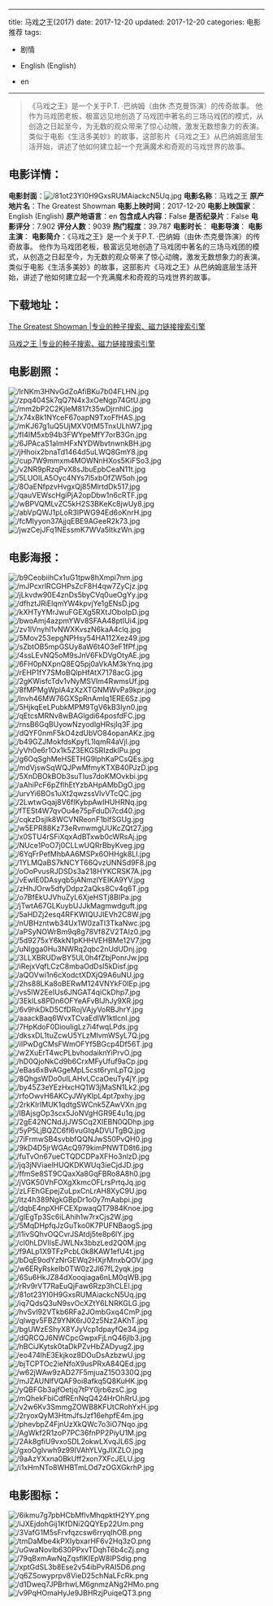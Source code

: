 
---
title: 马戏之王(2017)
date: 2017-12-20
updated: 2017-12-20
categories: 电影推荐
tags:
- 剧情

- English (English)
- en
---


> 《马戏之王》是一个关于P.T. ·巴纳姆（由休·杰克曼饰演）的传奇故事。 他作为马戏团老板，极富远见地创造了马戏团中著名的三场马戏团的模式，从创造之日起至今，为无数的观众带来了惊心动魄，激发无数想象力的表演。类似于电影《生活多美妙》的故事，这部影片《马戏之王》从巴纳姆底层生活开始，讲述了他如何建立起一个充满魔术和奇观的马戏世界的故事。

## **电影详情**：

**电影封面**：<img src="https://image.tmdb.org/t/p/w200/81ot23YI0H9GxsRUMAiackcN5Uq.jpg" alt="/81ot23YI0H9GxsRUMAiackcN5Uq.jpg" title="/81ot23YI0H9GxsRUMAiackcN5Uq.jpg">
**电影名称**：马戏之王
**原产地片名**：The Greatest Showman
**电影上映时间**：2017-12-20
**电影上映国家**：English (English)
**原产地语言**：en
**包含成人内容**：False
**是否纪录片**：False
**电影评分**：7.902
**评分人数**：9039
**热门程度**：39.787
**电影时长**：
**电影导演**：
**电影主演**：
**电影简介**：《马戏之王》是一个关于P.T. ·巴纳姆（由休·杰克曼饰演）的传奇故事。 他作为马戏团老板，极富远见地创造了马戏团中著名的三场马戏团的模式，从创造之日起至今，为无数的观众带来了惊心动魄，激发无数想象力的表演。类似于电影《生活多美妙》的故事，这部影片《马戏之王》从巴纳姆底层生活开始，讲述了他如何建立起一个充满魔术和奇观的马戏世界的故事。

## **下载地址**：
[The Greatest Showman |专业的种子搜索、磁力链接搜索引擎](https://movie.amd794.com:2083/?search=The%20Greatest%20Showman&ordering=&mode=match_phrase&page_size=10&page=1)

[马戏之王 |专业的种子搜索、磁力链接搜索引擎](https://movie.amd794.com:2083/?search=%E9%A9%AC%E6%88%8F%E4%B9%8B%E7%8E%8B&ordering=&mode=match_phrase&page_size=10&page=1)
 

## **电影剧照**：
<img src="https://image.tmdb.org/t/p/original/lrNKm3HNvGdZoAfiBKu7b04FLHN.jpg" alt="/lrNKm3HNvGdZoAfiBKu7b04FLHN.jpg" title="/lrNKm3HNvGdZoAfiBKu7b04FLHN.jpg"><img src="https://image.tmdb.org/t/p/original/zpq404Sk7qQ7N4x3xOeNgp74GtU.jpg" alt="/zpq404Sk7qQ7N4x3xOeNgp74GtU.jpg" title="/zpq404Sk7qQ7N4x3xOeNgp74GtU.jpg"><img src="https://image.tmdb.org/t/p/original/mm2bP2C2KjleM817t35wDjrnhlC.jpg" alt="/mm2bP2C2KjleM817t35wDjrnhlC.jpg" title="/mm2bP2C2KjleM817t35wDjrnhlC.jpg"><img src="https://image.tmdb.org/t/p/original/x74xBk1NYceF67oapN9TxoFfHAS.jpg" alt="/x74xBk1NYceF67oapN9TxoFfHAS.jpg" title="/x74xBk1NYceF67oapN9TxoFfHAS.jpg"><img src="https://image.tmdb.org/t/p/original/mKJ67g1uQ5UjMXV0tM5TnxULhW7.jpg" alt="/mKJ67g1uQ5UjMXV0tM5TnxULhW7.jpg" title="/mKJ67g1uQ5UjMXV0tM5TnxULhW7.jpg"><img src="https://image.tmdb.org/t/p/original/fI4IM5xb94b3FWYpeMfY7orB3Gn.jpg" alt="/fI4IM5xb94b3FWYpeMfY7orB3Gn.jpg" title="/fI4IM5xb94b3FWYpeMfY7orB3Gn.jpg"><img src="https://image.tmdb.org/t/p/original/6JPAcaS1almHFxNYDWbvtnwnkBH.jpg" alt="/6JPAcaS1almHFxNYDWbvtnwnkBH.jpg" title="/6JPAcaS1almHFxNYDWbvtnwnkBH.jpg"><img src="https://image.tmdb.org/t/p/original/jHhoix2bnaTd1464d5uLWQ8GmY8.jpg" alt="/jHhoix2bnaTd1464d5uLWQ8GmY8.jpg" title="/jHhoix2bnaTd1464d5uLWQ8GmY8.jpg"><img src="https://image.tmdb.org/t/p/original/cup7W9mmxm4MOWNnHXos5KiFSo3.jpg" alt="/cup7W9mmxm4MOWNnHXos5KiFSo3.jpg" title="/cup7W9mmxm4MOWNnHXos5KiFSo3.jpg"><img src="https://image.tmdb.org/t/p/original/v2NR9pRzqPvX8sJbuEpbCeaN11t.jpg" alt="/v2NR9pRzqPvX8sJbuEpbCeaN11t.jpg" title="/v2NR9pRzqPvX8sJbuEpbCeaN11t.jpg"><img src="https://image.tmdb.org/t/p/original/5LUOlLA5Oyc4NYs7l5xbOfZW5oh.jpg" alt="/5LUOlLA5Oyc4NYs7l5xbOfZW5oh.jpg" title="/5LUOlLA5Oyc4NYs7l5xbOfZW5oh.jpg"><img src="https://image.tmdb.org/t/p/original/8OaENfpzvHvgxQj85MlrtdDk517.jpg" alt="/8OaENfpzvHvgxQj85MlrtdDk517.jpg" title="/8OaENfpzvHvgxQj85MlrtdDk517.jpg"><img src="https://image.tmdb.org/t/p/original/qauVEWscHgiPjA2opDbw1n6cRTF.jpg" alt="/qauVEWscHgiPjA2opDbw1n6cRTF.jpg" title="/qauVEWscHgiPjA2opDbw1n6cRTF.jpg"><img src="https://image.tmdb.org/t/p/original/wBPVQMLvZC5kH2S3BKeKc8jwUy8.jpg" alt="/wBPVQMLvZC5kH2S3BKeKc8jwUy8.jpg" title="/wBPVQMLvZC5kH2S3BKeKc8jwUy8.jpg"><img src="https://image.tmdb.org/t/p/original/abVpQWJ1pLoR3IPWG94Ed6oKnrH.jpg" alt="/abVpQWJ1pLoR3IPWG94Ed6oKnrH.jpg" title="/abVpQWJ1pLoR3IPWG94Ed6oKnrH.jpg"><img src="https://image.tmdb.org/t/p/original/fcMIyyon37AjjqEBE9AGeeR2k73.jpg" alt="/fcMIyyon37AjjqEBE9AGeeR2k73.jpg" title="/fcMIyyon37AjjqEBE9AGeeR2k73.jpg"><img src="https://image.tmdb.org/t/p/original/jwzCejJFq1NEssmK7WVa5ItkzWn.jpg" alt="/jwzCejJFq1NEssmK7WVa5ItkzWn.jpg" title="/jwzCejJFq1NEssmK7WVa5ItkzWn.jpg">

## **电影海报**：
<img src="https://image.tmdb.org/t/p/original/b9CeobiihCx1uG1tpw8hXmpi7nm.jpg" alt="/b9CeobiihCx1uG1tpw8hXmpi7nm.jpg" title="/b9CeobiihCx1uG1tpw8hXmpi7nm.jpg"><img src="https://image.tmdb.org/t/p/original/mJPcxrlRCGHPsZcF8H4qw7ZyCjz.jpg" alt="/mJPcxrlRCGHPsZcF8H4qw7ZyCjz.jpg" title="/mJPcxrlRCGHPsZcF8H4qw7ZyCjz.jpg"><img src="https://image.tmdb.org/t/p/original/jLkvdw90E4znDs5byCVq0ueOgYy.jpg" alt="/jLkvdw90E4znDs5byCVq0ueOgYy.jpg" title="/jLkvdw90E4znDs5byCVq0ueOgYy.jpg"><img src="https://image.tmdb.org/t/p/original/dfhztJRiElqmYW4kpvjYe1gENsD.jpg" alt="/dfhztJRiElqmYW4kpvjYe1gENsD.jpg" title="/dfhztJRiElqmYW4kpvjYe1gENsD.jpg"><img src="https://image.tmdb.org/t/p/original/kXHTyYMrJwuFGEXg5RXtJOboIpD.jpg" alt="/kXHTyYMrJwuFGEXg5RXtJOboIpD.jpg" title="/kXHTyYMrJwuFGEXg5RXtJOboIpD.jpg"><img src="https://image.tmdb.org/t/p/original/bwoAmj4azpmYWv8SFAA48ptIUi4.jpg" alt="/bwoAmj4azpmYWv8SFAA48ptIUi4.jpg" title="/bwoAmj4azpmYWv8SFAA48ptIUi4.jpg"><img src="https://image.tmdb.org/t/p/original/zv1lVnyhl1vNWXKvszN6kaA4clq.jpg" alt="/zv1lVnyhl1vNWXKvszN6kaA4clq.jpg" title="/zv1lVnyhl1vNWXKvszN6kaA4clq.jpg"><img src="https://image.tmdb.org/t/p/original/5Mov253epgNPHsy54HA112Xez49.jpg" alt="/5Mov253epgNPHsy54HA112Xez49.jpg" title="/5Mov253epgNPHsy54HA112Xez49.jpg"><img src="https://image.tmdb.org/t/p/original/sZbtOB5mpGSUy8aW6t4O3eF1fPf.jpg" alt="/sZbtOB5mpGSUy8aW6t4O3eF1fPf.jpg" title="/sZbtOB5mpGSUy8aW6t4O3eF1fPf.jpg"><img src="https://image.tmdb.org/t/p/original/4ssLEvNQ5oM9sJnV6FkDVgOtyAE.jpg" alt="/4ssLEvNQ5oM9sJnV6FkDVgOtyAE.jpg" title="/4ssLEvNQ5oM9sJnV6FkDVgOtyAE.jpg"><img src="https://image.tmdb.org/t/p/original/6FH0pNXpnQ8EQ5pj0aVkAM3kYnq.jpg" alt="/6FH0pNXpnQ8EQ5pj0aVkAM3kYnq.jpg" title="/6FH0pNXpnQ8EQ5pj0aVkAM3kYnq.jpg"><img src="https://image.tmdb.org/t/p/original/rEHP1fY7SMoBQlpHfAtX7178acG.jpg" alt="/rEHP1fY7SMoBQlpHfAtX7178acG.jpg" title="/rEHP1fY7SMoBQlpHfAtX7178acG.jpg"><img src="https://image.tmdb.org/t/p/original/2gKWisfcTdv1vNyMSVIm4RwmsUf.jpg" alt="/2gKWisfcTdv1vNyMSVIm4RwmsUf.jpg" title="/2gKWisfcTdv1vNyMSVIm4RwmsUf.jpg"><img src="https://image.tmdb.org/t/p/original/8fMPMgWplA4zXzXTGNMWvPa9kpr.jpg" alt="/8fMPMgWplA4zXzXTGNMWvPa9kpr.jpg" title="/8fMPMgWplA4zXzXTGNMWvPa9kpr.jpg"><img src="https://image.tmdb.org/t/p/original/lnvh46MW76GXSpRnAmIq1ERE6Sz.jpg" alt="/lnvh46MW76GXSpRnAmIq1ERE6Sz.jpg" title="/lnvh46MW76GXSpRnAmIq1ERE6Sz.jpg"><img src="https://image.tmdb.org/t/p/original/5HjkqEeLPubkMPM9TgV6kB3Iyn0.jpg" alt="/5HjkqEeLPubkMPM9TgV6kB3Iyn0.jpg" title="/5HjkqEeLPubkMPM9TgV6kB3Iyn0.jpg"><img src="https://image.tmdb.org/t/p/original/qEtcsMRNv8wBAGlgdi64posfdFC.jpg" alt="/qEtcsMRNv8wBAGlgdi64posfdFC.jpg" title="/qEtcsMRNv8wBAGlgdi64posfdFC.jpg"><img src="https://image.tmdb.org/t/p/original/rnsB6GqBUyowNzyodlgHRsjIq3F.jpg" alt="/rnsB6GqBUyowNzyodlgHRsjIq3F.jpg" title="/rnsB6GqBUyowNzyodlgHRsjIq3F.jpg"><img src="https://image.tmdb.org/t/p/original/dQYF0nmF5kO4zdUbVO84opanAKz.jpg" alt="/dQYF0nmF5kO4zdUbVO84opanAKz.jpg" title="/dQYF0nmF5kO4zdUbVO84opanAKz.jpg"><img src="https://image.tmdb.org/t/p/original/b49GZJMokfdsKpyfL1lqmR4aVjl.jpg" alt="/b49GZJMokfdsKpyfL1lqmR4aVjl.jpg" title="/b49GZJMokfdsKpyfL1lqmR4aVjl.jpg"><img src="https://image.tmdb.org/t/p/original/yVh0e6r1Ox1k5Z3EKGSRIzdklPu.jpg" alt="/yVh0e6r1Ox1k5Z3EKGSRIzdklPu.jpg" title="/yVh0e6r1Ox1k5Z3EKGSRIzdklPu.jpg"><img src="https://image.tmdb.org/t/p/original/g6OqSghMeHSETHG9lphKaPCsQEs.jpg" alt="/g6OqSghMeHSETHG9lphKaPCsQEs.jpg" title="/g6OqSghMeHSETHG9lphKaPCsQEs.jpg"><img src="https://image.tmdb.org/t/p/original/mdVjswSqWQJPwMfmyKTXB40PJzD.jpg" alt="/mdVjswSqWQJPwMfmyKTXB40PJzD.jpg" title="/mdVjswSqWQJPwMfmyKTXB40PJzD.jpg"><img src="https://image.tmdb.org/t/p/original/5XnDBOkBOb3suTIus7doKMOvkbi.jpg" alt="/5XnDBOkBOb3suTIus7doKMOvkbi.jpg" title="/5XnDBOkBOb3suTIus7doKMOvkbi.jpg"><img src="https://image.tmdb.org/t/p/original/aAhiPcF6pZflhEtYzbAHpAMbDgO.jpg" alt="/aAhiPcF6pZflhEtYzbAHpAMbDgO.jpg" title="/aAhiPcF6pZflhEtYzbAHpAMbDgO.jpg"><img src="https://image.tmdb.org/t/p/original/urvYi6BOs1uXt2qwzssVlvVTcQC.jpg" alt="/urvYi6BOs1uXt2qwzssVlvVTcQC.jpg" title="/urvYi6BOs1uXt2qwzssVlvVTcQC.jpg"><img src="https://image.tmdb.org/t/p/original/2LwtwGqaj8V6fIKybpAwIHUHRNq.jpg" alt="/2LwtwGqaj8V6fIKybpAwIHUHRNq.jpg" title="/2LwtwGqaj8V6fIKybpAwIHUHRNq.jpg"><img src="https://image.tmdb.org/t/p/original/fTESt4W7qvOu4e75pFduDi7cd40.jpg" alt="/fTESt4W7qvOu4e75pFduDi7cd40.jpg" title="/fTESt4W7qvOu4e75pFduDi7cd40.jpg"><img src="https://image.tmdb.org/t/p/original/cqkzDsjIk8WCVNReonF1blfSGUg.jpg" alt="/cqkzDsjIk8WCVNReonF1blfSGUg.jpg" title="/cqkzDsjIk8WCVNReonF1blfSGUg.jpg"><img src="https://image.tmdb.org/t/p/original/w5EPR88Kz73eRvnwmgUUKcZQt27.jpg" alt="/w5EPR88Kz73eRvnwmgUUKcZQt27.jpg" title="/w5EPR88Kz73eRvnwmgUUKcZQt27.jpg"><img src="https://image.tmdb.org/t/p/original/x0STU4rSFiXqxAdBTxwb0cWRsAj.jpg" alt="/x0STU4rSFiXqxAdBTxwb0cWRsAj.jpg" title="/x0STU4rSFiXqxAdBTxwb0cWRsAj.jpg"><img src="https://image.tmdb.org/t/p/original/NUce1PoO7j0CLLwUQRrBbyKveg.jpg" alt="/NUce1PoO7j0CLLwUQRrBbyKveg.jpg" title="/NUce1PoO7j0CLLwUQRrBbyKveg.jpg"><img src="https://image.tmdb.org/t/p/original/6YqFrPefMhbAA6MSPx6OHHgk8LI.jpg" alt="/6YqFrPefMhbAA6MSPx6OHHgk8LI.jpg" title="/6YqFrPefMhbAA6MSPx6OHHgk8LI.jpg"><img src="https://image.tmdb.org/t/p/original/1YLMQaBS7kNCYT66QvzUNNSd9F8.jpg" alt="/1YLMQaBS7kNCYT66QvzUNNSd9F8.jpg" title="/1YLMQaBS7kNCYT66QvzUNNSd9F8.jpg"><img src="https://image.tmdb.org/t/p/original/oOoPvusRJDSDs3a218HYKCRSK7A.jpg" alt="/oOoPvusRJDSDs3a218HYKCRSK7A.jpg" title="/oOoPvusRJDSDs3a218HYKCRSK7A.jpg"><img src="https://image.tmdb.org/t/p/original/vEwIE0DAsyqb5jANmzlYEIKA9YV.jpg" alt="/vEwIE0DAsyqb5jANmzlYEIKA9YV.jpg" title="/vEwIE0DAsyqb5jANmzlYEIKA9YV.jpg"><img src="https://image.tmdb.org/t/p/original/zHhJOrw5dfyDdpz2aQks8Cv4q6T.jpg" alt="/zHhJOrw5dfyDdpz2aQks8Cv4q6T.jpg" title="/zHhJOrw5dfyDdpz2aQks8Cv4q6T.jpg"><img src="https://image.tmdb.org/t/p/original/o7BfEkUJVhuZyL6XjeHSTj8BIPa.jpg" alt="/o7BfEkUJVhuZyL6XjeHSTj8BIPa.jpg" title="/o7BfEkUJVhuZyL6XjeHSTj8BIPa.jpg"><img src="https://image.tmdb.org/t/p/original/jTwtA67GLKuybUJJkMagmwdguft.jpg" alt="/jTwtA67GLKuybUJJkMagmwdguft.jpg" title="/jTwtA67GLKuybUJJkMagmwdguft.jpg"><img src="https://image.tmdb.org/t/p/original/5aHDZj2esq4RFKWIQUJIEVh2C8W.jpg" alt="/5aHDZj2esq4RFKWIQUJIEVh2C8W.jpg" title="/5aHDZj2esq4RFKWIQUJIEVh2C8W.jpg"><img src="https://image.tmdb.org/t/p/original/nUBHzntwb34Ux1W0zaTl3TkaNwc.jpg" alt="/nUBHzntwb34Ux1W0zaTl3TkaNwc.jpg" title="/nUBHzntwb34Ux1W0zaTl3TkaNwc.jpg"><img src="https://image.tmdb.org/t/p/original/aPSyNOWrBm9q8g78Vf8ZV2TAIz0.jpg" alt="/aPSyNOWrBm9q8g78Vf8ZV2TAIz0.jpg" title="/aPSyNOWrBm9q8g78Vf8ZV2TAIz0.jpg"><img src="https://image.tmdb.org/t/p/original/5d9275xY6kkN1pKHHVEHBMe12V7.jpg" alt="/5d9275xY6kkN1pKHHVEHBMe12V7.jpg" title="/5d9275xY6kkN1pKHHVEHBMe12V7.jpg"><img src="https://image.tmdb.org/t/p/original/uNlgga0Hu3NWRq2qbc2nUdUDnj.jpg" alt="/uNlgga0Hu3NWRq2qbc2nUdUDnj.jpg" title="/uNlgga0Hu3NWRq2qbc2nUdUDnj.jpg"><img src="https://image.tmdb.org/t/p/original/3LLXBRUDwBY5UL0h4fZbjPonrJw.jpg" alt="/3LLXBRUDwBY5UL0h4fZbjPonrJw.jpg" title="/3LLXBRUDwBY5UL0h4fZbjPonrJw.jpg"><img src="https://image.tmdb.org/t/p/original/iRejxVqfLCzC8mbaOdDsI5kDisf.jpg" alt="/iRejxVqfLCzC8mbaOdDsI5kDisf.jpg" title="/iRejxVqfLCzC8mbaOdDsI5kDisf.jpg"><img src="https://image.tmdb.org/t/p/original/aQOVwi1n6cXodctXDXjQ9A6uNU.jpg" alt="/aQOVwi1n6cXodctXDXjQ9A6uNU.jpg" title="/aQOVwi1n6cXodctXDXjQ9A6uNU.jpg"><img src="https://image.tmdb.org/t/p/original/2hs88LKa8oBERwM124VNYkF0IEp.jpg" alt="/2hs88LKa8oBERwM124VNYkF0IEp.jpg" title="/2hs88LKa8oBERwM124VNYkF0IEp.jpg"><img src="https://image.tmdb.org/t/p/original/vs5lW2EeIUs6JNGAT4qiCkDhp7.jpg" alt="/vs5lW2EeIUs6JNGAT4qiCkDhp7.jpg" title="/vs5lW2EeIUs6JNGAT4qiCkDhp7.jpg"><img src="https://image.tmdb.org/t/p/original/3EklLs8PDn6OFYeAFvBlJhJy9XR.jpg" alt="/3EklLs8PDn6OFYeAFvBlJhJy9XR.jpg" title="/3EklLs8PDn6OFYeAFvBlJhJy9XR.jpg"><img src="https://image.tmdb.org/t/p/original/6v9hkDkD5CfDRojVAjyVoRBJhrY.jpg" alt="/6v9hkDkD5CfDRojVAjyVoRBJhrY.jpg" title="/6v9hkDkD5CfDRojVAjyVoRBJhrY.jpg"><img src="https://image.tmdb.org/t/p/original/aaackBaq6WvxTCvaEdIW1ktIcnI.jpg" alt="/aaackBaq6WvxTCvaEdIW1ktIcnI.jpg" title="/aaackBaq6WvxTCvaEdIW1ktIcnI.jpg"><img src="https://image.tmdb.org/t/p/original/7HpKdoF0DiouIigLz7i4fwqLPds.jpg" alt="/7HpKdoF0DiouIigLz7i4fwqLPds.jpg" title="/7HpKdoF0DiouIigLz7i4fwqLPds.jpg"><img src="https://image.tmdb.org/t/p/original/dksxDL1tuZcwU5YLzMlvmWSyL7Q.jpg" alt="/dksxDL1tuZcwU5YLzMlvmWSyL7Q.jpg" title="/dksxDL1tuZcwU5YLzMlvmWSyL7Q.jpg"><img src="https://image.tmdb.org/t/p/original/iIPwDgCMsFWmOFYf5BGcp4Df56T.jpg" alt="/iIPwDgCMsFWmOFYf5BGcp4Df56T.jpg" title="/iIPwDgCMsFWmOFYf5BGcp4Df56T.jpg"><img src="https://image.tmdb.org/t/p/original/w2XuErT4wcPLbvhodaiknYiPrvO.jpg" alt="/w2XuErT4wcPLbvhodaiknYiPrvO.jpg" title="/w2XuErT4wcPLbvhodaiknYiPrvO.jpg"><img src="https://image.tmdb.org/t/p/original/hD0QjoNkCd9b6CrxMFyUfuf9aCp.jpg" alt="/hD0QjoNkCd9b6CrxMFyUfuf9aCp.jpg" title="/hD0QjoNkCd9b6CrxMFyUfuf9aCp.jpg"><img src="https://image.tmdb.org/t/p/original/eBas6xBvAGgeMpL5cst6rynLpTQ.jpg" alt="/eBas6xBvAGgeMpL5cst6rynLpTQ.jpg" title="/eBas6xBvAGgeMpL5cst6rynLpTQ.jpg"><img src="https://image.tmdb.org/t/p/original/8QhgsWDo0uILAHvLCcaOeuTy4jY.jpg" alt="/8QhgsWDo0uILAHvLCcaOeuTy4jY.jpg" title="/8QhgsWDo0uILAHvLCcaOeuTy4jY.jpg"><img src="https://image.tmdb.org/t/p/original/by45Z3eYEzHxcHQ1W3jMaSN1Lk2.jpg" alt="/by45Z3eYEzHxcHQ1W3jMaSN1Lk2.jpg" title="/by45Z3eYEzHxcHQ1W3jMaSN1Lk2.jpg"><img src="https://image.tmdb.org/t/p/original/rfoOwvH6AKCyJWyKlpL4pt7pxhy.jpg" alt="/rfoOwvH6AKCyJWyKlpL4pt7pxhy.jpg" title="/rfoOwvH6AKCyJWyKlpL4pt7pxhy.jpg"><img src="https://image.tmdb.org/t/p/original/2rkKIrIMUK1qdtgSWCnk5ZAwVXn.jpg" alt="/2rkKIrIMUK1qdtgSWCnk5ZAwVXn.jpg" title="/2rkKIrIMUK1qdtgSWCnk5ZAwVXn.jpg"><img src="https://image.tmdb.org/t/p/original/lBAjsgOp3scx5JoNVgHGR9E4u1q.jpg" alt="/lBAjsgOp3scx5JoNVgHGR9E4u1q.jpg" title="/lBAjsgOp3scx5JoNVgHGR9E4u1q.jpg"><img src="https://image.tmdb.org/t/p/original/2gE42NCNdJjJWSCq2XIEBN0QDhp.jpg" alt="/2gE42NCNdJjJWSCq2XIEBN0QDhp.jpg" title="/2gE42NCNdJjJWSCq2XIEBN0QDhp.jpg"><img src="https://image.tmdb.org/t/p/original/5yP5LjBQZC6fl6vuGIqADVUTgBQ.jpg" alt="/5yP5LjBQZC6fl6vuGIqADVUTgBQ.jpg" title="/5yP5LjBQZC6fl6vuGIqADVUTgBQ.jpg"><img src="https://image.tmdb.org/t/p/original/7iFrmwSB4svbbfQQNJwS50PvQH0.jpg" alt="/7iFrmwSB4svbbfQQNJwS50PvQH0.jpg" title="/7iFrmwSB4svbbfQQNJwS50PvQH0.jpg"><img src="https://image.tmdb.org/t/p/original/9kD4D5jrWGAcQ979kimPNWTD8t6.jpg" alt="/9kD4D5jrWGAcQ979kimPNWTD8t6.jpg" title="/9kD4D5jrWGAcQ979kimPNWTD8t6.jpg"><img src="https://image.tmdb.org/t/p/original/fuTvOn67ueCTQDCDPaXFHo3nlzD.jpg" alt="/fuTvOn67ueCTQDCDPaXFHo3nlzD.jpg" title="/fuTvOn67ueCTQDCDPaXFHo3nlzD.jpg"><img src="https://image.tmdb.org/t/p/original/jq3jNViaelHUQKDKWUq3ieCjdJD.jpg" alt="/jq3jNViaelHUQKDKWUq3ieCjdJD.jpg" title="/jq3jNViaelHUQKDKWUq3ieCjdJD.jpg"><img src="https://image.tmdb.org/t/p/original/ffmSe8ST9CQaxXa8GqFBRo8A8h0.jpg" alt="/ffmSe8ST9CQaxXa8GqFBRo8A8h0.jpg" title="/ffmSe8ST9CQaxXa8GqFBRo8A8h0.jpg"><img src="https://image.tmdb.org/t/p/original/jVGK50VhFOXgXkmcOFLrsPrtqJq.jpg" alt="/jVGK50VhFOXgXkmcOFLrsPrtqJq.jpg" title="/jVGK50VhFOXgXkmcOFLrsPrtqJq.jpg"><img src="https://image.tmdb.org/t/p/original/zLFEhGEpejZuLpxCnLrAH8XyC9U.jpg" alt="/zLFEhGEpejZuLpxCnLrAH8XyC9U.jpg" title="/zLFEhGEpejZuLpxCnLrAH8XyC9U.jpg"><img src="https://image.tmdb.org/t/p/original/ltz4h389NgkGBpDr1o0y7mAabpi.jpg" alt="/ltz4h389NgkGBpDr1o0y7mAabpi.jpg" title="/ltz4h389NgkGBpDr1o0y7mAabpi.jpg"><img src="https://image.tmdb.org/t/p/original/dqbE4npXHFCEXpwaqQT7984Knoe.jpg" alt="/dqbE4npXHFCEXpwaqQT7984Knoe.jpg" title="/dqbE4npXHFCEXpwaqQT7984Knoe.jpg"><img src="https://image.tmdb.org/t/p/original/glEgTp3Sc6iLAhih1w7rxCjs2W.jpg" alt="/glEgTp3Sc6iLAhih1w7rxCjs2W.jpg" title="/glEgTp3Sc6iLAhih1w7rxCjs2W.jpg"><img src="https://image.tmdb.org/t/p/original/5MqDHpfqJzGuTko0K7PUFNBaogS.jpg" alt="/5MqDHpfqJzGuTko0K7PUFNBaogS.jpg" title="/5MqDHpfqJzGuTko0K7PUFNBaogS.jpg"><img src="https://image.tmdb.org/t/p/original/l1ivSQhvOQCvrJSAtdj5te8p6lY.jpg" alt="/l1ivSQhvOQCvrJSAtdj5te8p6lY.jpg" title="/l1ivSQhvOQCvrJSAtdj5te8p6lY.jpg"><img src="https://image.tmdb.org/t/p/original/cl0hLDVlIsEJWLNx3bbzLed2Q0M.jpg" alt="/cl0hLDVlIsEJWLNx3bbzLed2Q0M.jpg" title="/cl0hLDVlIsEJWLNx3bbzLed2Q0M.jpg"><img src="https://image.tmdb.org/t/p/original/f9ALp1X9TFzPcbL0k8KAW1efU4t.jpg" alt="/f9ALp1X9TFzPcbL0k8KAW1efU4t.jpg" title="/f9ALp1X9TFzPcbL0k8KAW1efU4t.jpg"><img src="https://image.tmdb.org/t/p/original/bDqE9odYzNrGEWq2HXjrMnxbQOV.jpg" alt="/bDqE9odYzNrGEWq2HXjrMnxbQOV.jpg" title="/bDqE9odYzNrGEWq2HXjrMnxbQOV.jpg"><img src="https://image.tmdb.org/t/p/original/w6ERyRskeIb0TW0z2Jl67fL2yqk.jpg" alt="/w6ERyRskeIb0TW0z2Jl67fL2yqk.jpg" title="/w6ERyRskeIb0TW0z2Jl67fL2yqk.jpg"><img src="https://image.tmdb.org/t/p/original/6Su6HkJZ84dXooqiaga6nLM0qWB.jpg" alt="/6Su6HkJZ84dXooqiaga6nLM0qWB.jpg" title="/6Su6HkJZ84dXooqiaga6nLM0qWB.jpg"><img src="https://image.tmdb.org/t/p/original/rRv9rVT7RaEuQjFaw6Rzp3hCLEl.jpg" alt="/rRv9rVT7RaEuQjFaw6Rzp3hCLEl.jpg" title="/rRv9rVT7RaEuQjFaw6Rzp3hCLEl.jpg"><img src="https://image.tmdb.org/t/p/original/81ot23YI0H9GxsRUMAiackcN5Uq.jpg" alt="/81ot23YI0H9GxsRUMAiackcN5Uq.jpg" title="/81ot23YI0H9GxsRUMAiackcN5Uq.jpg"><img src="https://image.tmdb.org/t/p/original/iq7QdsQ3uN9svOcXZtY6LNRKGLG.jpg" alt="/iq7QdsQ3uN9svOcXZtY6LNRKGLG.jpg" title="/iq7QdsQ3uN9svOcXZtY6LNRKGLG.jpg"><img src="https://image.tmdb.org/t/p/original/hvSvI92VTkb6RFa2JOmbGxq4CmP.jpg" alt="/hvSvI92VTkb6RFa2JOmbGxq4CmP.jpg" title="/hvSvI92VTkb6RFa2JOmbGxq4CmP.jpg"><img src="https://image.tmdb.org/t/p/original/qlwgv5FBZ9YNK6rJ02z5Nz2AKhT.jpg" alt="/qlwgv5FBZ9YNK6rJ02z5Nz2AKhT.jpg" title="/qlwgv5FBZ9YNK6rJ02z5Nz2AKhT.jpg"><img src="https://image.tmdb.org/t/p/original/bgUWzEShyX8YJyVcp1dpayfQe34.jpg" alt="/bgUWzEShyX8YJyVcp1dpayfQe34.jpg" title="/bgUWzEShyX8YJyVcp1dpayfQe34.jpg"><img src="https://image.tmdb.org/t/p/original/dQRCQJ6NWCpcGwpxFjLnQ46jIb3.jpg" alt="/dQRCQJ6NWCpcGwpxFjLnQ46jIb3.jpg" title="/dQRCQJ6NWCpcGwpxFjLnQ46jIb3.jpg"><img src="https://image.tmdb.org/t/p/original/hBCiJKytsk0taDkPZvHbZADyug2.jpg" alt="/hBCiJKytsk0taDkPZvHbZADyug2.jpg" title="/hBCiJKytsk0taDkPZvHbZADyug2.jpg"><img src="https://image.tmdb.org/t/p/original/eo474lhE3Ekjkoz8DOuDsAzbzwU.jpg" alt="/eo474lhE3Ekjkoz8DOuDsAzbzwU.jpg" title="/eo474lhE3Ekjkoz8DOuDsAzbzwU.jpg"><img src="https://image.tmdb.org/t/p/original/bjTCPTOc2ieNfoX9usPRxA84QEd.jpg" alt="/bjTCPTOc2ieNfoX9usPRxA84QEd.jpg" title="/bjTCPTOc2ieNfoX9usPRxA84QEd.jpg"><img src="https://image.tmdb.org/t/p/original/w62jWAw9zAD27F5mjuaZ15O330Q.jpg" alt="/w62jWAw9zAD27F5mjuaZ15O330Q.jpg" title="/w62jWAw9zAD27F5mjuaZ15O330Q.jpg"><img src="https://image.tmdb.org/t/p/original/mJZAUNlfVQAF9oi8afkq5Q8KuHK.jpg" alt="/mJZAUNlfVQAF9oi8afkq5Q8KuHK.jpg" title="/mJZAUNlfVQAF9oi8afkq5Q8KuHK.jpg"><img src="https://image.tmdb.org/t/p/original/yQBFGb3ajfOetjq7tPY0jrb6zsC.jpg" alt="/yQBFGb3ajfOetjq7tPY0jrb6zsC.jpg" title="/yQBFGb3ajfOetjq7tPY0jrb6zsC.jpg"><img src="https://image.tmdb.org/t/p/original/mQhekFbiCdfREnNqQ424HrOhRrU.jpg" alt="/mQhekFbiCdfREnNqQ424HrOhRrU.jpg" title="/mQhekFbiCdfREnNqQ424HrOhRrU.jpg"><img src="https://image.tmdb.org/t/p/original/v2w6Kv3SmmgZOWB8KFUtCRohYxH.jpg" alt="/v2w6Kv3SmmgZOWB8KFUtCRohYxH.jpg" title="/v2w6Kv3SmmgZOWB8KFUtCRohYxH.jpg"><img src="https://image.tmdb.org/t/p/original/2ryoxQyM3HtmJfsJzf16ehpfE4m.jpg" alt="/2ryoxQyM3HtmJfsJzf16ehpfE4m.jpg" title="/2ryoxQyM3HtmJfsJzf16ehpfE4m.jpg"><img src="https://image.tmdb.org/t/p/original/phevbpZ4FjnUzXkQWc7o3iO7Nqo.jpg" alt="/phevbpZ4FjnUzXkQWc7o3iO7Nqo.jpg" title="/phevbpZ4FjnUzXkQWc7o3iO7Nqo.jpg"><img src="https://image.tmdb.org/t/p/original/AgWkf2R1zoP7PC36fnPP2PiyU1M.jpg" alt="/AgWkf2R1zoP7PC36fnPP2PiyU1M.jpg" title="/AgWkf2R1zoP7PC36fnPP2PiyU1M.jpg"><img src="https://image.tmdb.org/t/p/original/2Ak8gfiU9vxoSDL2okwLXvqJL6S.jpg" alt="/2Ak8gfiU9vxoSDL2okwLXvqJL6S.jpg" title="/2Ak8gfiU9vxoSDL2okwLXvqJL6S.jpg"><img src="https://image.tmdb.org/t/p/original/gxoOglvwh9z99IVAhYLVgJIXZLO.jpg" alt="/gxoOglvwh9z99IVAhYLVgJIXZLO.jpg" title="/gxoOglvwh9z99IVAhYLVgJIXZLO.jpg"><img src="https://image.tmdb.org/t/p/original/9aAzYXxna0BkUff2xon7XFcJELU.jpg" alt="/9aAzYXxna0BkUff2xon7XFcJELU.jpg" title="/9aAzYXxna0BkUff2xon7XFcJELU.jpg"><img src="https://image.tmdb.org/t/p/original/i1xHmNTo8WHBTmLOd7zOGXGkrhP.jpg" alt="/i1xHmNTo8WHBTmLOd7zOGXGkrhP.jpg" title="/i1xHmNTo8WHBTmLOd7zOGXGkrhP.jpg">

## **电影图标**：
<img src="https://image.tmdb.org/t/p/original/6ikmu7g7pbHCbMflvMhqpktH2YY.png" alt="/6ikmu7g7pbHCbMflvMhqpktH2YY.png" title="/6ikmu7g7pbHCbMflvMhqpktH2YY.png"><img src="https://image.tmdb.org/t/p/original/iJXEjdohGij1KfDNi2QQYEp22Um.png" alt="/iJXEjdohGij1KfDNi2QQYEp22Um.png" title="/iJXEjdohGij1KfDNi2QQYEp22Um.png"><img src="https://image.tmdb.org/t/p/original/3VafG1M5sFrvfqzcsw6rryqIhOB.png" alt="/3VafG1M5sFrvfqzcsw6rryqIhOB.png" title="/3VafG1M5sFrvfqzcsw6rryqIhOB.png"><img src="https://image.tmdb.org/t/p/original/tmDaMbe4kPXIybxarHF6v2Hq3zO.png" alt="/tmDaMbe4kPXIybxarHF6v2Hq3zO.png" title="/tmDaMbe4kPXIybxarHF6v2Hq3zO.png"><img src="https://image.tmdb.org/t/p/original/uGwaNovIb630PPxvTDqhT6b4cZj.png" alt="/uGwaNovIb630PPxvTDqhT6b4cZj.png" title="/uGwaNovIb630PPxvTDqhT6b4cZj.png"><img src="https://image.tmdb.org/t/p/original/79qBxmAwNqZqsflKIEpW8IPSdig.png" alt="/79qBxmAwNqZqsflKIEpW8IPSdig.png" title="/79qBxmAwNqZqsflKIEpW8IPSdig.png"><img src="https://image.tmdb.org/t/p/original/xptGdSL3b8Ese2v54ibPvRAI5D6.png" alt="/xptGdSL3b8Ese2v54ibPvRAI5D6.png" title="/xptGdSL3b8Ese2v54ibPvRAI5D6.png"><img src="https://image.tmdb.org/t/p/original/q6ZSowyprpv8VieD25chNaLFcRk.png" alt="/q6ZSowyprpv8VieD25chNaLFcRk.png" title="/q6ZSowyprpv8VieD25chNaLFcRk.png"><img src="https://image.tmdb.org/t/p/original/d1Dweq7JPBrhwLM6gnmzANg2HMo.png" alt="/d1Dweq7JPBrhwLM6gnmzANg2HMo.png" title="/d1Dweq7JPBrhwLM6gnmzANg2HMo.png"><img src="https://image.tmdb.org/t/p/original/v9PqHOmaHyJe9JBHRzjPuiqeQT3.png" alt="/v9PqHOmaHyJe9JBHRzjPuiqeQT3.png" title="/v9PqHOmaHyJe9JBHRzjPuiqeQT3.png">
